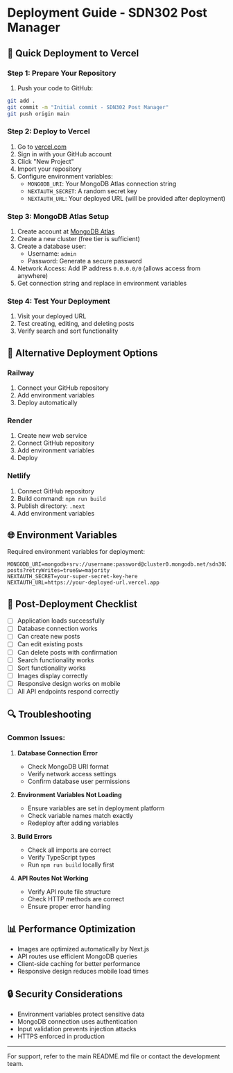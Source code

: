 # Deployment Guide - SDN302 Post Manager

## 🚀 Quick Deployment to Vercel

### Step 1: Prepare Your Repository
1. Push your code to GitHub:
```bash
git add .
git commit -m "Initial commit - SDN302 Post Manager"
git push origin main
```

### Step 2: Deploy to Vercel
1. Go to [vercel.com](https://vercel.com)
2. Sign in with your GitHub account
3. Click "New Project"
4. Import your repository
5. Configure environment variables:
   - `MONGODB_URI`: Your MongoDB Atlas connection string
   - `NEXTAUTH_SECRET`: A random secret key
   - `NEXTAUTH_URL`: Your deployed URL (will be provided after deployment)

### Step 3: MongoDB Atlas Setup
1. Create account at [MongoDB Atlas](https://www.mongodb.com/cloud/atlas)
2. Create a new cluster (free tier is sufficient)
3. Create a database user:
   - Username: `admin`
   - Password: Generate a secure password
4. Network Access: Add IP address `0.0.0.0/0` (allows access from anywhere)
5. Get connection string and replace in environment variables

### Step 4: Test Your Deployment
1. Visit your deployed URL
2. Test creating, editing, and deleting posts
3. Verify search and sort functionality

## 🔧 Alternative Deployment Options

### Railway
1. Connect your GitHub repository
2. Add environment variables
3. Deploy automatically

### Render
1. Create new web service
2. Connect GitHub repository
3. Add environment variables
4. Deploy

### Netlify
1. Connect GitHub repository
2. Build command: `npm run build`
3. Publish directory: `.next`
4. Add environment variables

## 🌐 Environment Variables

Required environment variables for deployment:

```env
MONGODB_URI=mongodb+srv://username:password@cluster0.mongodb.net/sdn302-posts?retryWrites=true&w=majority
NEXTAUTH_SECRET=your-super-secret-key-here
NEXTAUTH_URL=https://your-deployed-url.vercel.app
```

## 📝 Post-Deployment Checklist

- [ ] Application loads successfully
- [ ] Database connection works
- [ ] Can create new posts
- [ ] Can edit existing posts
- [ ] Can delete posts with confirmation
- [ ] Search functionality works
- [ ] Sort functionality works
- [ ] Images display correctly
- [ ] Responsive design works on mobile
- [ ] All API endpoints respond correctly

## 🔍 Troubleshooting

### Common Issues:

1. **Database Connection Error**
   - Check MongoDB URI format
   - Verify network access settings
   - Confirm database user permissions

2. **Environment Variables Not Loading**
   - Ensure variables are set in deployment platform
   - Check variable names match exactly
   - Redeploy after adding variables

3. **Build Errors**
   - Check all imports are correct
   - Verify TypeScript types
   - Run `npm run build` locally first

4. **API Routes Not Working**
   - Verify API route file structure
   - Check HTTP methods are correct
   - Ensure proper error handling

## 📊 Performance Optimization

- Images are optimized automatically by Next.js
- API routes use efficient MongoDB queries
- Client-side caching for better performance
- Responsive design reduces mobile load times

## 🔒 Security Considerations

- Environment variables protect sensitive data
- MongoDB connection uses authentication
- Input validation prevents injection attacks
- HTTPS enforced in production

---

For support, refer to the main README.md file or contact the development team.